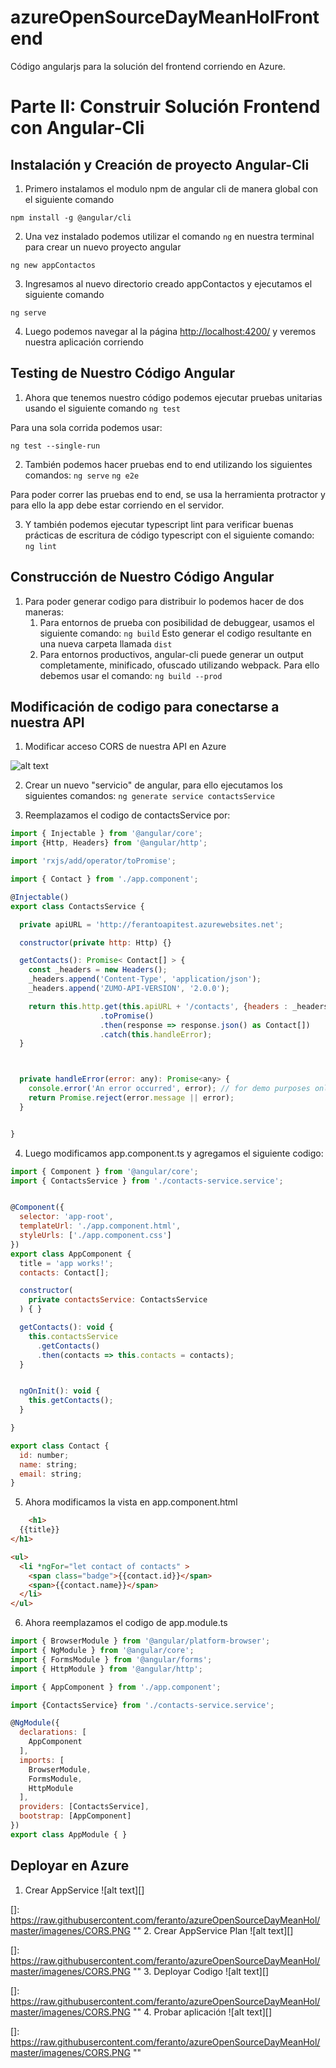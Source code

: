 # azureOpenSourceDayMeanHolFrontend
Código angularjs para la solución del frontend corriendo en Azure.

# Parte II: Construir Solución Frontend con Angular-Cli

## Instalación y Creación de proyecto Angular-Cli ##
1.  Primero instalamos el modulo npm de angular cli de manera global con el siguiente comando

`npm install -g @angular/cli`

2.  Una vez instalado podemos utilizar el comando `ng` en nuestra terminal para crear un nuevo proyecto angular

`ng new appContactos`

3.  Ingresamos al nuevo directorio creado appContactos y ejecutamos el siguiente comando

`ng serve`

4. Luego podemos navegar al la página [http://localhost:4200/](http://localhost:4200/) y veremos nuestra aplicación corriendo

## Testing de Nuestro Código Angular ##

1.  Ahora que tenemos nuestro código podemos ejecutar pruebas unitarias usando el siguiente comando
`ng test`

Para una sola corrida podemos usar:

`ng test --single-run`

2.  También podemos hacer pruebas end to end utilizando los siguientes comandos:
`ng serve`
`ng e2e`

Para poder correr las pruebas end to end, se usa la herramienta protractor y para ello la app debe estar corriendo en el servidor.

3.  Y también podemos ejecutar typescript lint para verificar buenas prácticas de escritura de código typescript con el siguiente comando:
`ng lint`

## Construcción de Nuestro Código Angular ##

1.  Para poder generar codigo para distribuir lo podemos hacer de dos maneras:
    1.  Para entornos de prueba con posibilidad de debuggear, usamos el siguiente comando:
        `ng build`
        Esto generar el codigo resultante en una nueva carpeta llamada `dist`
    2.  Para entornos productivos, angular-cli puede generar un output completamente, minificado, ofuscado utilizando webpack. Para ello debemos usar el comando:
        `ng build --prod`

## Modificación de codigo para conectarse a nuestra API ##

1.  Modificar acceso CORS de nuestra API en Azure

![alt text][modificacionCors]

[modificacionCors]: https://raw.githubusercontent.com/feranto/azureOpenSourceDayMeanHol/master/imagenes/CORS.PNG "Modificación CORS"


2.  Crear un nuevo "servicio" de angular, para ello ejecutamos los siguientes comandos:
`ng generate service contactsService`

3.  Reemplazamos el codigo de contactsService por:
```javascript
import { Injectable } from '@angular/core';
import {Http, Headers} from '@angular/http';

import 'rxjs/add/operator/toPromise';

import { Contact } from './app.component';

@Injectable()
export class ContactsService {

  private apiURL = 'http://ferantoapitest.azurewebsites.net';

  constructor(private http: Http) {}

  getContacts(): Promise< Contact[] > {
    const _headers = new Headers();
    _headers.append('Content-Type', 'application/json');
    _headers.append('ZUMO-API-VERSION', '2.0.0');

    return this.http.get(this.apiURL + '/contacts', {headers : _headers})
                    .toPromise()
                    .then(response => response.json() as Contact[])
                    .catch(this.handleError);
  }



  private handleError(error: any): Promise<any> {
    console.error('An error occurred', error); // for demo purposes only
    return Promise.reject(error.message || error);
  }


}

```

4.  Luego modificamos app.component.ts y agregamos el siguiente codigo:

``` javascript
import { Component } from '@angular/core';
import { ContactsService } from './contacts-service.service';


@Component({
  selector: 'app-root',
  templateUrl: './app.component.html',
  styleUrls: ['./app.component.css']
})
export class AppComponent {
  title = 'app works!';
  contacts: Contact[];

  constructor(
    private contactsService: ContactsService
  ) { }

  getContacts(): void {
    this.contactsService
      .getContacts()
      .then(contacts => this.contacts = contacts);
  }


  ngOnInit(): void {
    this.getContacts();
  }

}

export class Contact {
  id: number;
  name: string;
  email: string;
}

```

5.  Ahora modificamos la vista en app.component.html
``` html
    <h1>
  {{title}}
</h1>

<ul>
  <li *ngFor="let contact of contacts" >
    <span class="badge">{{contact.id}}</span>
    <span>{{contact.name}}</span>    
  </li>
</ul>
```

6.  Ahora reemplazamos el codigo de app.module.ts
``` javascript
import { BrowserModule } from '@angular/platform-browser';
import { NgModule } from '@angular/core';
import { FormsModule } from '@angular/forms';
import { HttpModule } from '@angular/http';

import { AppComponent } from './app.component';

import {ContactsService} from './contacts-service.service';

@NgModule({
  declarations: [
    AppComponent
  ],
  imports: [
    BrowserModule,
    FormsModule,
    HttpModule
  ],
  providers: [ContactsService],
  bootstrap: [AppComponent]
})
export class AppModule { }

``` 


## Deployar en Azure ## 

1.  Crear AppService
![alt text][]

[]: https://raw.githubusercontent.com/feranto/azureOpenSourceDayMeanHol/master/imagenes/CORS.PNG ""
2.  Crear AppService Plan
![alt text][]

[]: https://raw.githubusercontent.com/feranto/azureOpenSourceDayMeanHol/master/imagenes/CORS.PNG ""
3.  Deployar Codigo
![alt text][]

[]: https://raw.githubusercontent.com/feranto/azureOpenSourceDayMeanHol/master/imagenes/CORS.PNG ""
4.  Probar aplicación
![alt text][]

[]: https://raw.githubusercontent.com/feranto/azureOpenSourceDayMeanHol/master/imagenes/CORS.PNG ""
